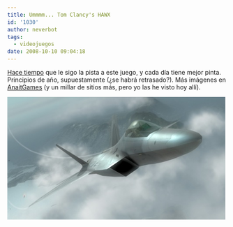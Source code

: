 ```yaml
---
title: Ummmm... Tom Clancy's HAWX
id: '1030'
author: neverbot
tags:
  - videojuegos
date: 2008-10-10 09:04:18
---
```


[Hace tiempo](/tom-clancys-hawx/) que le sigo la pista a este juego, y cada día tiene mejor pinta. Principios de año, supuestamente (¿se habrá retrasado?). Más imágenes en [AnaitGames](http://www.anaitgames.com/imagenes-de-tom-clancys-hawx/) (y un millar de sitios más, pero yo las he visto hoy allí). 

![HAWX](./ummmm-tom-clancys-hawx/hawx.jpg "HAWX")